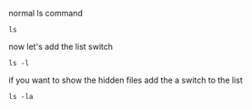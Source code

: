 normal ls command 
```plaintext
ls
```
now let's add the list switch
```plaintext
ls -l
```
if you want to show the hidden files add the a switch to the list
```plaintext
ls -la
```


